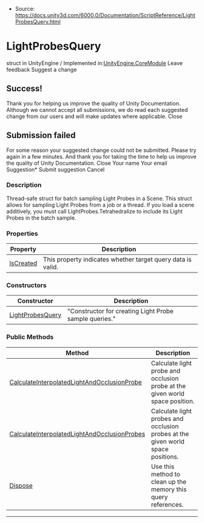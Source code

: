 * Source: https://docs.unity3d.com/6000.0/Documentation/ScriptReference/LightProbesQuery.html

# LightProbesQuery
struct in UnityEngine
/
Implemented in:[UnityEngine.CoreModule](https://docs.unity3d.com/6000.0/Documentation/ScriptReference/UnityEngine.CoreModule.html)
Leave feedback
Suggest a change
## Success!
Thank you for helping us improve the quality of Unity Documentation. Although we cannot accept all submissions, we do read each suggested change from our users and will make updates where applicable.
Close
## Submission failed
For some reason your suggested change could not be submitted. Please <a>try again</a> in a few minutes. And thank you for taking the time to help us improve the quality of Unity Documentation.
Close
Your name Your email Suggestion* Submit suggestion
Cancel
### Description
Thread-safe struct for batch sampling Light Probes in a Scene.
This struct allows for sampling Light Probes from a job or a thread. If you load a scene additively, you must call LightProbes.Tetrahedralize to include its Light Probes in the batch sample.
### Properties
Property | Description  
---|---  
[IsCreated](https://docs.unity3d.com/6000.0/Documentation/ScriptReference/LightProbesQuery.IsCreated.html) | This property indicates whether target query data is valid.  
### Constructors
Constructor | Description  
---|---  
[LightProbesQuery](https://docs.unity3d.com/6000.0/Documentation/ScriptReference/LightProbesQuery-ctor.html) | "Constructor for creating Light Probe sample queries."  
### Public Methods
Method | Description  
---|---  
[CalculateInterpolatedLightAndOcclusionProbe](https://docs.unity3d.com/6000.0/Documentation/ScriptReference/LightProbesQuery.CalculateInterpolatedLightAndOcclusionProbe.html) | Calculate light probe and occlusion probe at the given world space position.  
[CalculateInterpolatedLightAndOcclusionProbes](https://docs.unity3d.com/6000.0/Documentation/ScriptReference/LightProbesQuery.CalculateInterpolatedLightAndOcclusionProbes.html) | Calculate light probes and occlusion probes at the given world space positions.  
[Dispose](https://docs.unity3d.com/6000.0/Documentation/ScriptReference/LightProbesQuery.Dispose.html) | Use this method to clean up the memory this query references.  
* * *
